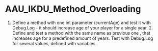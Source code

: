 # AAU_IKDU_Method_Overloading
 1. Define a method with one int parameter (currentAge) and test it with Debug.Log - it should  increase age of your player for a single year.  2. Define and test a method  with the same name as previous one , that increases age for a predefined amount of years. Test with Debug.Log for several values, defined with variables.
